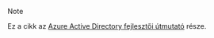 > [!NOTE]
> Ez a cikk az [Azure Active Directory fejlesztői útmutató](../articles/active-directory/develop/active-directory-developers-guide.md) része.
>
>
